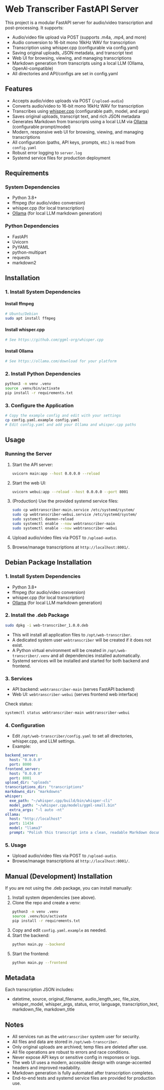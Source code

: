 # Web Transcriber FastAPI Server

This project is a modular FastAPI server for audio/video transcription and post-processing. It supports:
- Audio/video file upload via POST (supports .m4a, .mp4, and more)
- Audio conversion to 16-bit mono 16kHz WAV for transcription
- Transcription using whisper.cpp (configurable via config.yaml)
- Saving original uploads, JSON metadata, and transcript text
- Web UI for browsing, viewing, and managing transcriptions
- Markdown generation from transcripts using a local LLM (Ollama, OpenAI-compatible)
- All directories and API/configs are set in config.yaml

## Features
- Accepts audio/video uploads via POST (`/upload-audio`)
- Converts audio/video to 16-bit mono 16kHz WAV for transcription
- Transcribes using [whisper.cpp](https://github.com/ggml-org/whisper.cpp) (configurable path, model, and args)
- Saves original uploads, transcript text, and rich JSON metadata
- Generates Markdown from transcripts using a local LLM via [Ollama](https://ollama.com/) (configurable prompt/model)
- Modern, responsive web UI for browsing, viewing, and managing transcriptions
- All configuration (paths, API keys, prompts, etc.) is read from `config.yaml`
- Robust error logging to `server.log`
- Systemd service files for production deployment

## Requirements

### System Dependencies
- Python 3.8+
- ffmpeg (for audio/video conversion)
- whisper.cpp (for local transcription)
- [Ollama](https://ollama.com/) (for local LLM markdown generation)

### Python Dependencies
- FastAPI
- Uvicorn
- PyYAML
- python-multipart
- requests
- markdown2

## Installation

### 1. Install System Dependencies

#### Install ffmpeg
```bash
# Ubuntu/Debian
sudo apt install ffmpeg

```

#### Install whisper.cpp
```bash
# See https://github.com/ggml-org/whisper.cpp

```

#### Install Ollama
```bash
# See https://ollama.com/download for your platform
```

### 2. Install Python Dependencies
```bash
python3 -m venv .venv
source .venv/bin/activate
pip install -r requirements.txt
```

### 3. Configure the Application
```bash
# Copy the example config and edit with your settings
cp config.yaml.example config.yaml
# Edit config.yaml and add your Ollama and whisper.cpp paths
```

## Usage

### Running the Server
1. Start the API server:
   ```bash
   uvicorn main:app --host 0.0.0.0 --reload
   ```

2. Start the web UI:
   ```bash
   uvicorn webui:app --reload --host 0.0.0.0 --port 8001
   ```

3. (Production) Use the provided systemd service files:
   ```bash
   sudo cp webtranscriber-main.service /etc/systemd/system/
   sudo cp webtranscriber-webui.service /etc/systemd/system/
   sudo systemctl daemon-reload
   sudo systemctl enable --now webtranscriber-main
   sudo systemctl enable --now webtranscriber-webui
   ```

4. Upload audio/video files via POST to `/upload-audio`.

5. Browse/manage transcriptions at `http://localhost:8001/`.

## Debian Package Installation

### 1. Install System Dependencies
- Python 3.8+
- ffmpeg (for audio/video conversion)
- whisper.cpp (for local transcription)
- [Ollama](https://ollama.com/) (for local LLM markdown generation)

### 2. Install the .deb Package
```bash
sudo dpkg -i web-transcriber_1.0.0.deb
```
- This will install all application files to `/opt/web-transcriber`.
- A dedicated system user `webtranscriber` will be created if it does not exist.
- A Python virtual environment will be created in `/opt/web-transcriber/.venv` and all dependencies installed automatically.
- Systemd services will be installed and started for both backend and frontend.

### 3. Services
- API backend: `webtranscriber-main` (serves FastAPI backend)
- Web UI: `webtranscriber-webui` (serves frontend web interface)

Check status:
```bash
systemctl status webtranscriber-main webtranscriber-webui
```

### 4. Configuration
- Edit `/opt/web-transcriber/config.yaml` to set all directories, whisper.cpp, and LLM settings.
- Example:

```yaml
backend_server:
  host: "0.0.0.0"
  port: 8000
frontend_server:
  host: "0.0.0.0"
  port: 8001
upload_dir: "uploads"
transcriptions_dir: "transcriptions"
markdowns_dir: "markdowns"
whisper:
  exe_path: "~/whisper.cpp/build/bin/whisper-cli"
  model_path: "~/whisper.cpp/models/ggml-small.bin"
  extra_args: "-l auto -nt"
ollama:
  host: "http://localhost"
  port: 11434
  model: "llama3"
  prompt: "Polish this transcript into a clean, readable Markdown document:"
```

### 5. Usage
- Upload audio/video files via POST to `/upload-audio`.
- Browse/manage transcriptions at `http://localhost:8001/`.

## Manual (Development) Installation

If you are not using the .deb package, you can install manually:

1. Install system dependencies (see above).
2. Clone the repo and create a venv:
   ```bash
   python3 -m venv .venv
   source .venv/bin/activate
   pip install -r requirements.txt
   ```
3. Copy and edit `config.yaml.example` as needed.
4. Start the backend:
   ```bash
   python main.py --backend
   ```
5. Start the frontend:
   ```bash
   python main.py --frontend
   ```

## Metadata
Each transcription JSON includes:
- datetime, source, original_filename, audio_length_sec, file_size, whisper_model, whisper_args, status, error, language, transcription_text, markdown_file, markdown_title

## Notes
- All services run as the `webtranscriber` system user for security.
- All files and data are stored in `/opt/web-transcriber`.
- Only original uploads are archived; temp files are deleted after use.
- All file operations are robust to errors and race conditions.
- Never expose API keys or sensitive config in responses or logs.
- The web UI uses a modern, accessible design with orange-accented headers and improved readability.
- Markdown generation is fully automated after transcription completes.
- End-to-end tests and systemd service files are provided for production use.
